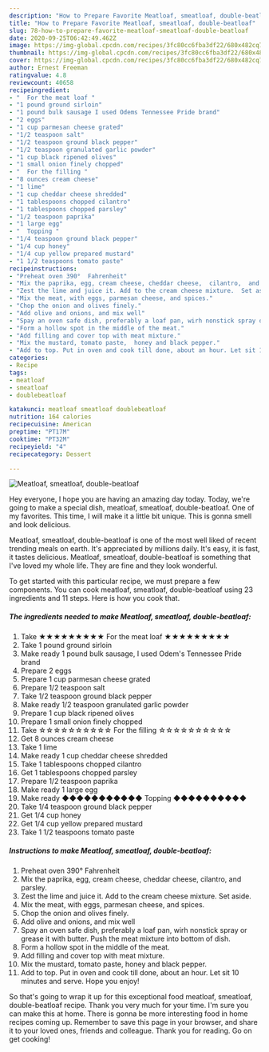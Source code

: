 ```yaml
---
description: "How to Prepare Favorite Meatloaf, smeatloaf, double-beatloaf"
title: "How to Prepare Favorite Meatloaf, smeatloaf, double-beatloaf"
slug: 78-how-to-prepare-favorite-meatloaf-smeatloaf-double-beatloaf
date: 2020-09-25T06:42:49.462Z
image: https://img-global.cpcdn.com/recipes/3fc80cc6fba3df22/680x482cq70/meatloaf-smeatloaf-double-beatloaf-recipe-main-photo.jpg
thumbnail: https://img-global.cpcdn.com/recipes/3fc80cc6fba3df22/680x482cq70/meatloaf-smeatloaf-double-beatloaf-recipe-main-photo.jpg
cover: https://img-global.cpcdn.com/recipes/3fc80cc6fba3df22/680x482cq70/meatloaf-smeatloaf-double-beatloaf-recipe-main-photo.jpg
author: Ernest Freeman
ratingvalue: 4.8
reviewcount: 40658
recipeingredient:
- "  For the meat loaf "
- "1 pound ground sirloin"
- "1 pound bulk sausage I used Odems Tennessee Pride brand"
- "2 eggs"
- "1 cup parmesan cheese grated"
- "1/2 teaspoon salt"
- "1/2 teaspoon ground black pepper"
- "1/2 teaspoon granulated garlic powder"
- "1 cup black ripened olives"
- "1 small onion finely chopped"
- "  For the filling "
- "8 ounces cream cheese"
- "1 lime"
- "1 cup cheddar cheese shredded"
- "1 tablespoons chopped cilantro"
- "1 tablespoons chopped parsley"
- "1/2 teaspoon paprika"
- "1 large egg"
- "  Topping "
- "1/4 teaspoon ground black pepper"
- "1/4 cup honey"
- "1/4 cup yellow prepared mustard"
- "1 1/2 teaspoons tomato paste"
recipeinstructions:
- "Preheat oven 390°  Fahrenheit"
- "Mix the paprika, egg, cream cheese, cheddar cheese,  cilantro,  and parsley."
- "Zest the lime and juice it. Add to the cream cheese mixture.  Set aside."
- "Mix the meat, with eggs, parmesan cheese, and spices."
- "Chop the onion and olives finely."
- "Add olive and onions, and mix well"
- "Spay an oven safe dish, preferably a loaf pan, wirh nonstick spray or grease it with butter. Push the meat mixture into bottom of dish."
- "Form a hollow spot in the middle of the meat."
- "Add filling and cover top with meat mixture."
- "Mix the mustard, tomato paste,  honey and black pepper."
- "Add to top. Put in oven and cook till done, about an hour. Let sit 10 minutes and serve. Hope you enjoy!"
categories:
- Recipe
tags:
- meatloaf
- smeatloaf
- doublebeatloaf

katakunci: meatloaf smeatloaf doublebeatloaf 
nutrition: 164 calories
recipecuisine: American
preptime: "PT17M"
cooktime: "PT32M"
recipeyield: "4"
recipecategory: Dessert

---
```



![Meatloaf, smeatloaf, double-beatloaf](https://img-global.cpcdn.com/recipes/3fc80cc6fba3df22/680x482cq70/meatloaf-smeatloaf-double-beatloaf-recipe-main-photo.jpg)

Hey everyone, I hope you are having an amazing day today. Today, we're going to make a special dish, meatloaf, smeatloaf, double-beatloaf. One of my favorites. This time, I will make it a little bit unique. This is gonna smell and look delicious.

Meatloaf, smeatloaf, double-beatloaf is one of the most well liked of recent trending meals on earth. It's appreciated by millions daily. It's easy, it is fast, it tastes delicious. Meatloaf, smeatloaf, double-beatloaf is something that I've loved my whole life. They are fine and they look wonderful.




To get started with this particular recipe, we must prepare a few components. You can cook meatloaf, smeatloaf, double-beatloaf using 23 ingredients and 11 steps. Here is how you cook that.

<!--inarticleads1-->

##### The ingredients needed to make Meatloaf, smeatloaf, double-beatloaf:

1. Take  ★★★★★★★★★ For the meat loaf ★★★★★★★★★
1. Take 1 pound ground sirloin
1. Make ready 1 pound bulk sausage, I used Odem&#39;s Tennessee Pride brand
1. Prepare 2 eggs
1. Prepare 1 cup parmesan cheese grated
1. Prepare 1/2 teaspoon salt
1. Take 1/2 teaspoon ground black pepper
1. Make ready 1/2 teaspoon granulated garlic powder
1. Prepare 1 cup black ripened olives
1. Prepare 1 small onion finely chopped
1. Take  ☆☆☆☆☆☆☆☆☆☆ For the filling ☆☆☆☆☆☆☆☆☆☆
1. Get 8 ounces cream cheese
1. Take 1 lime
1. Make ready 1 cup cheddar cheese shredded
1. Take 1 tablespoons chopped cilantro
1. Get 1 tablespoons chopped parsley
1. Prepare 1/2 teaspoon paprika
1. Make ready 1 large egg
1. Make ready  ◆◆◆◆◆◆◆◆◆◆◆ Topping ◆◆◆◆◆◆◆◆◆◆
1. Take 1/4 teaspoon ground black pepper
1. Get 1/4 cup honey
1. Get 1/4 cup yellow prepared mustard
1. Take 1 1/2 teaspoons tomato paste




<!--inarticleads2-->

##### Instructions to make Meatloaf, smeatloaf, double-beatloaf:

1. Preheat oven 390°  Fahrenheit
1. Mix the paprika, egg, cream cheese, cheddar cheese,  cilantro,  and parsley.
1. Zest the lime and juice it. Add to the cream cheese mixture.  Set aside.
1. Mix the meat, with eggs, parmesan cheese, and spices.
1. Chop the onion and olives finely.
1. Add olive and onions, and mix well
1. Spay an oven safe dish, preferably a loaf pan, wirh nonstick spray or grease it with butter. Push the meat mixture into bottom of dish.
1. Form a hollow spot in the middle of the meat.
1. Add filling and cover top with meat mixture.
1. Mix the mustard, tomato paste,  honey and black pepper.
1. Add to top. Put in oven and cook till done, about an hour. Let sit 10 minutes and serve. Hope you enjoy!




So that's going to wrap it up for this exceptional food meatloaf, smeatloaf, double-beatloaf recipe. Thank you very much for your time. I'm sure you can make this at home. There is gonna be more interesting food in home recipes coming up. Remember to save this page in your browser, and share it to your loved ones, friends and colleague. Thank you for reading. Go on get cooking!
